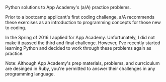 Python solutions to App Academy's (a/A) practice problems.

Prior to a bootcamp applicant's first coding challenge, a/A recommends these
exercises as an introduction to programming concepts for those new to coding.

In the Spring of 2016 I applied for App Academy. Unfortunately, I did not make
it passed the third and final challenge. However, I've recently started learning 
Python and decided to work through these problems again as practice.

Note: Although App Academy's prep materials, problems, and currciculum are 
desinged in Ruby, you're permitted to answer their challenges in any programming 
language.


